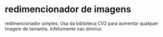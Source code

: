 # redimencionador de imagens

redimencionador simples.
Usa da biblioteca CV2 para aumentar qualquer imagem de tamanha. Infelizmente nao diminui.